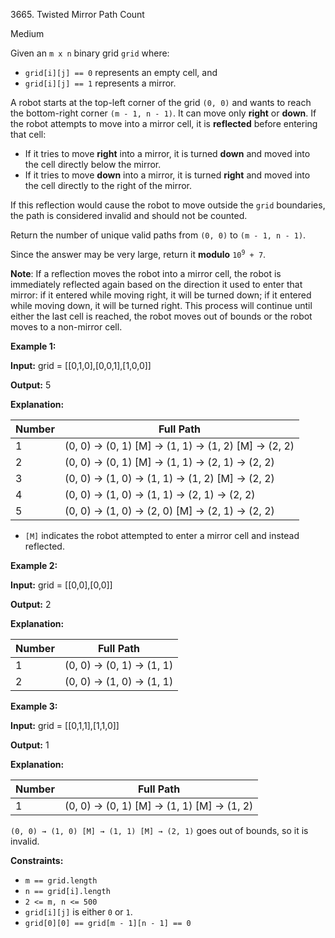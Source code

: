 3665\. Twisted Mirror Path Count

Medium

Given an `m x n` binary grid `grid` where:

*   `grid[i][j] == 0` represents an empty cell, and
*   `grid[i][j] == 1` represents a mirror.

A robot starts at the top-left corner of the grid `(0, 0)` and wants to reach the bottom-right corner `(m - 1, n - 1)`. It can move only **right** or **down**. If the robot attempts to move into a mirror cell, it is **reflected** before entering that cell:

*   If it tries to move **right** into a mirror, it is turned **down** and moved into the cell directly below the mirror.
*   If it tries to move **down** into a mirror, it is turned **right** and moved into the cell directly to the right of the mirror.

If this reflection would cause the robot to move outside the `grid` boundaries, the path is considered invalid and should not be counted.

Return the number of unique valid paths from `(0, 0)` to `(m - 1, n - 1)`.

Since the answer may be very large, return it **modulo** <code>10<sup>9</sup> + 7</code>.

**Note**: If a reflection moves the robot into a mirror cell, the robot is immediately reflected again based on the direction it used to enter that mirror: if it entered while moving right, it will be turned down; if it entered while moving down, it will be turned right. This process will continue until either the last cell is reached, the robot moves out of bounds or the robot moves to a non-mirror cell.

**Example 1:**

**Input:** grid = [[0,1,0],[0,0,1],[1,0,0]]

**Output:** 5

**Explanation:**

| Number | Full Path                                                           |
|--------|---------------------------------------------------------------------|
| 1      | (0, 0) → (0, 1) [M] → (1, 1) → (1, 2) [M] → (2, 2)                  |
| 2      | (0, 0) → (0, 1) [M] → (1, 1) → (2, 1) → (2, 2)                      |
| 3      | (0, 0) → (1, 0) → (1, 1) → (1, 2) [M] → (2, 2)                      |
| 4      | (0, 0) → (1, 0) → (1, 1) → (2, 1) → (2, 2)                          |
| 5      | (0, 0) → (1, 0) → (2, 0) [M] → (2, 1) → (2, 2)                      |

*   `[M]` indicates the robot attempted to enter a mirror cell and instead reflected.
    

**Example 2:**

**Input:** grid = [[0,0],[0,0]]

**Output:** 2

**Explanation:**

| Number | Full Path                  |
|--------|-----------------------------|
| 1      | (0, 0) → (0, 1) → (1, 1)   |
| 2      | (0, 0) → (1, 0) → (1, 1)   |

**Example 3:**

**Input:** grid = [[0,1,1],[1,1,0]]

**Output:** 1

**Explanation:**

| Number | Full Path                                 |
|--------|-------------------------------------------|
| 1      | (0, 0) → (0, 1) [M] → (1, 1) [M] → (1, 2) |

`(0, 0) → (1, 0) [M] → (1, 1) [M] → (2, 1)` goes out of bounds, so it is invalid.

**Constraints:**

*   `m == grid.length`
*   `n == grid[i].length`
*   `2 <= m, n <= 500`
*   `grid[i][j]` is either `0` or `1`.
*   `grid[0][0] == grid[m - 1][n - 1] == 0`
